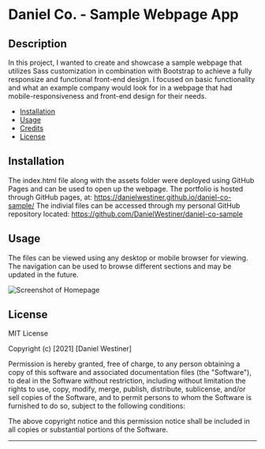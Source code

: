 # Daniel Co. - Sample Webpage App

## Description

In this project, I wanted to create and showcase a sample webpage that utilizes Sass customization in combination with Bootstrap to achieve a fully responsize and functional front-end design. I focused on basic functionality and what an example company would look for in a webpage that had mobile-responsiveness and front-end design for their needs.

- [Installation](#installation)
- [Usage](#usage)
- [Credits](#credits)
- [License](#license)

## Installation

The index.html file along with the assets folder were deployed using GitHub Pages and can be used to open up the webpage. The portfolio is hosted through GitHub pages, at: https://danielwestiner.github.io/daniel-co-sample/ The indivial files can be accessed through my personal GitHub repository located: https://github.com/DanielWestiner/daniel-co-sample

## Usage

The files can be viewed using any desktop or mobile browser for viewing.
The navigation can be used to browse different sections and may be updated in the future.

![Screenshot of Homepage](images/screenshot-daniel-co.png)

## License

MIT License

Copyright (c) [2021] [Daniel Westiner]

Permission is hereby granted, free of charge, to any person obtaining a copy
of this software and associated documentation files (the "Software"), to deal
in the Software without restriction, including without limitation the rights
to use, copy, modify, merge, publish, distribute, sublicense, and/or sell
copies of the Software, and to permit persons to whom the Software is
furnished to do so, subject to the following conditions:

The above copyright notice and this permission notice shall be included in all
copies or substantial portions of the Software.

---